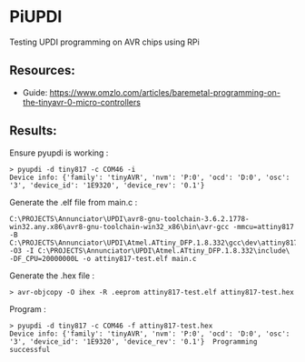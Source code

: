 # PiUPDI
Testing UPDI programming on AVR chips using RPi

## Resources:
* Guide: https://www.omzlo.com/articles/baremetal-programming-on-the-tinyavr-0-micro-controllers

## Results:

Ensure pyupdi is working : 
```
> pyupdi -d tiny817 -c COM46 -i
Device info: {'family': 'tinyAVR', 'nvm': 'P:0', 'ocd': 'D:0', 'osc': '3', 'device_id': '1E9320', 'device_rev': '0.1'}
```

Generate the .elf file from main.c :
```
C:\PROJECTS\Annunciator\UPDI\avr8-gnu-toolchain-3.6.2.1778-win32.any.x86\avr8-gnu-toolchain-win32_x86\bin\avr-gcc -mmcu=attiny817 -B C:\PROJECTS\Annunciator\UPDI\Atmel.ATtiny_DFP.1.8.332\gcc\dev\attiny817\ -O3 -I C:\PROJECTS\Annunciator\UPDI\Atmel.ATtiny_DFP.1.8.332\include\ -DF_CPU=20000000L -o attiny817-test.elf main.c
```

Generate the .hex file : 
```
> avr-objcopy -O ihex -R .eeprom attiny817-test.elf attiny817-test.hex
```

Program :
```
> pyupdi -d tiny817 -c COM46 -f attiny817-test.hex                            
Device info: {'family': 'tinyAVR', 'nvm': 'P:0', 'ocd': 'D:0', 'osc': '3', 'device_id': '1E9320', 'device_rev': '0.1'}  Programming successful                      
```
